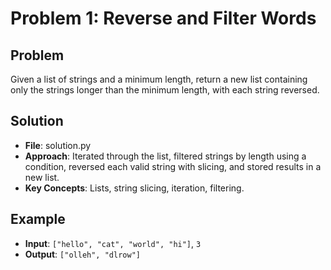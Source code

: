 # Problem 1: Reverse and Filter Words

## Problem
Given a list of strings and a minimum length, return a new list containing only the strings longer than the minimum length, with each string reversed.

## Solution
- **File**: solution.py
- **Approach**: Iterated through the list, filtered strings by length using a condition, reversed each valid string with slicing, and stored results in a new list.
- **Key Concepts**: Lists, string slicing, iteration, filtering.

## Example
- **Input**: `["hello", "cat", "world", "hi"]`, `3`
- **Output**: `["olleh", "dlrow"]`
